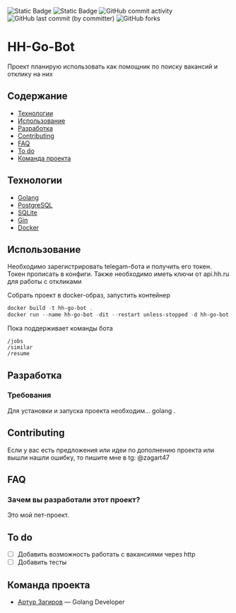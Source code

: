 ![Static Badge](https://img.shields.io/badge/%D1%81%D1%82%D0%B0%D1%82%D1%83%D1%81-%D0%B2_%D1%80%D0%B0%D0%B7%D1%80%D0%B0%D0%B1%D0%BE%D1%82%D0%BA%D0%B5-blue)
![Static Badge](https://img.shields.io/badge/GO-1.21+-blue)
![GitHub commit activity](https://img.shields.io/github/commit-activity/w/zagart47/hh-go-bot)
![GitHub last commit (by committer)](https://img.shields.io/github/last-commit/zagart47/hh-go-bot)
![GitHub forks](https://img.shields.io/github/forks/zagart47/hh-go-bot)

# HH-Go-Bot
Проект планирую использовать как помощник по поиску вакансий и отклику на них

## Содержание
- [Технологии](#технологии)
- [Использование](#использование)
- [Разработка](#разработка)
- [Contributing](#contributing)
- [FAQ](#faq)
- [To do](#to-do)
- [Команда проекта](#команда-проекта)

## Технологии
- [Golang](https://go.dev/)
- [PostgreSQL](https://www.postgresql.org/)
- [SQLite](https://www.sqlite.org/)
- [Gin](https://github.com/gin-gonic/gin)
- [Docker](https://www.docker.com/)

## Использование
Необходимо зарегистрировать telegam-бота и получить его токен.
Токен прописать в конфиги.
Также необходимо иметь ключи от api.hh.ru для работы с откликами

Собрать проект в docker-образ, запустить контейнер
```powershell
docker build -t hh-go-bot .
docker run --name hh-go-bot -dit --restart unless-stopped -d hh-go-bot
```

Пока поддерживает команды бота
```
/jobs
/similar
/resume
```


## Разработка

### Требования
Для установки и запуска проекта необходим... golang .

## Contributing
Если у вас есть предложения или идеи по дополнению проекта или вышли нашли ошибку, то пишите мне в tg: @zagart47

## FAQ
### Зачем вы разработали этот проект?
Это мой пет-проект.

## To do
- [ ] Добавить возможность работать с вакансиями через http
- [ ] Добавить тесты

## Команда проекта
- [Артур Загиров](t.me/zagart47) — Golang Developer

